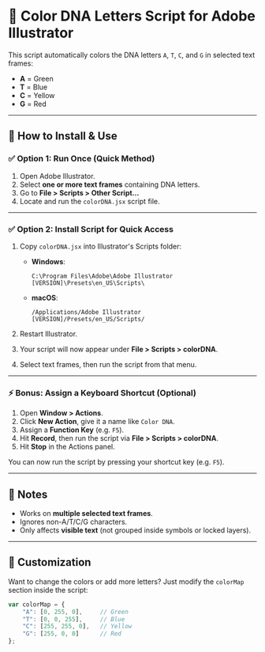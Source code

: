 # 🎨 Color DNA Letters Script for Adobe Illustrator

This script automatically colors the DNA letters `A`, `T`, `C`, and `G` in selected text frames:

- **A** = Green  
- **T** = Blue  
- **C** = Yellow  
- **G** = Red  

---

## 📂 How to Install & Use

### ✅ Option 1: Run Once (Quick Method)
1. Open Adobe Illustrator.
2. Select **one or more text frames** containing DNA letters.
3. Go to **File > Scripts > Other Script...**
4. Locate and run the `colorDNA.jsx` script file.

---

### ✅ Option 2: Install Script for Quick Access
1. Copy `colorDNA.jsx` into Illustrator's Scripts folder:

   - **Windows**:  
     ```
     C:\Program Files\Adobe\Adobe Illustrator [VERSION]\Presets\en_US\Scripts\
     ```

   - **macOS**:  
     ```
     /Applications/Adobe Illustrator [VERSION]/Presets/en_US/Scripts/
     ```

2. Restart Illustrator.
3. Your script will now appear under **File > Scripts > colorDNA**.
4. Select text frames, then run the script from that menu.

---

### ⚡ Bonus: Assign a Keyboard Shortcut (Optional)
1. Open **Window > Actions**.
2. Click **New Action**, give it a name like `Color DNA`.
3. Assign a **Function Key** (e.g. `F5`).
4. Hit **Record**, then run the script via **File > Scripts > colorDNA**.
5. Hit **Stop** in the Actions panel.

You can now run the script by pressing your shortcut key (e.g. `F5`).

---

## 📝 Notes
- Works on **multiple selected text frames**.
- Ignores non-A/T/C/G characters.
- Only affects **visible text** (not grouped inside symbols or locked layers).

---

## 🔧 Customization
Want to change the colors or add more letters? Just modify the `colorMap` section inside the script:

```javascript
var colorMap = {
    "A": [0, 255, 0],     // Green
    "T": [0, 0, 255],     // Blue
    "C": [255, 255, 0],   // Yellow
    "G": [255, 0, 0]      // Red
};
